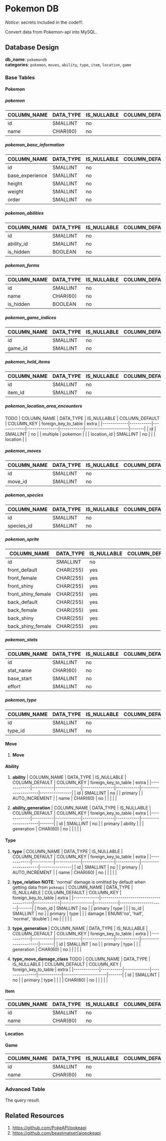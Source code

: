 # Pokemon DB

*Notice*: secrets included in the code!!!.

Convert data from Pokemon-api into MySQL.

## Database Design

**db_name**: `pokemondb`   
**categories**: `pokemon`, `moves`, `ability`, `type`, `item`, `location`, `game`  

### Base Tables

#### Pokemon

##### pokemon
| COLUMN_NAME | DATA_TYPE | IS_NULLABLE | COLUMN_DEFAULT | COLUMN_KEY | foreign_key_to_table | extra |
|-------------|-----------|-------------|----------------|------------|----------------------|-------|
| id          | SMALLINT  | no          |                | primary    |                      |       |
| name        | CHAR(60)  | no          |                |            |                      |       |

##### pokemon_base_information

| COLUMN_NAME     | DATA_TYPE | IS_NULLABLE | COLUMN_DEFAULT | COLUMN_KEY | foreign_key_to_table | extra |
|-----------------|-----------|-------------|----------------|------------|----------------------|-------|
| id              | SMALLINT  | no          |                | multiple   | pokemon              |       |
| base_experience | SMALLINT  | no          |                |            |                      |       |
| height          | SMALLINT  | no          |                |            |                      |       |
| weight          | SMALLINT  | no          |                |            |                      |       |
| order           | SMALLINT  | no          |                |            |                      |       |

##### pokemon_abilities
| COLUMN_NAME | DATA_TYPE | IS_NULLABLE | COLUMN_DEFAULT | COLUMN_KEY | foreign_key_to_table | extra |
|-------------|-----------|-------------|----------------|------------|----------------------|-------|
| id          | SMALLINT  | no          |                | multiple   | pokemon              |       |
| ability_id  | SMALLINT  | no          |                |            | ability              |       |
| is_hidden   | BOOLEAN   | no          |                |            |                      |       |

##### pokemon_forms
| COLUMN_NAME | DATA_TYPE | IS_NULLABLE | COLUMN_DEFAULT | COLUMN_KEY | foreign_key_to_table | extra |
|-------------|-----------|-------------|----------------|------------|----------------------|-------|
| id          | SMALLINT  | no          |                | multiple   | pokemon              |       |
| name        | CHAR(60)  | no          |                |            |                      |       |
| is_hidden   | BOOLEAN   | no          |                |            |                      |       |

##### pokemon_game_indices
| COLUMN_NAME | DATA_TYPE | IS_NULLABLE | COLUMN_DEFAULT | COLUMN_KEY | foreign_key_to_table | extra |
|-------------|-----------|-------------|----------------|------------|----------------------|-------|
| id          | SMALLINT  | no          |                | multiple   | pokemon              |       |
| game_id     | SMALLINT  | no          |                |            | game                 |       |

##### pokemon_held_items

| COLUMN_NAME | DATA_TYPE | IS_NULLABLE | COLUMN_DEFAULT | COLUMN_KEY | foreign_key_to_table | extra |
|-------------|-----------|-------------|----------------|------------|----------------------|-------|
| id          | SMALLINT  | no          |                | multiple   | pokemon              |       |
| item_id     | SMALLINT  | no          |                |            | item                 |       |

##### pokemon_location_area_encounters
TODO 
| COLUMN_NAME | DATA_TYPE | IS_NULLABLE | COLUMN_DEFAULT | COLUMN_KEY | foreign_key_to_table | extra |
|-------------|-----------|-------------|----------------|------------|----------------------|-------|
| id          | SMALLINT  | no          |                | multiple   | pokemon              |       |
| location_id | SMALLINT  | no          |                |            | location             |       |

##### pokemon_moves

| COLUMN_NAME | DATA_TYPE | IS_NULLABLE | COLUMN_DEFAULT | COLUMN_KEY | foreign_key_to_table | extra |
|-------------|-----------|-------------|----------------|------------|----------------------|-------|
| id          | SMALLINT  | no          |                | multiple   | pokemon              |       |
| move_id     | SMALLINT  | no          |                |            | move                 |       |


##### pokemon_species

| COLUMN_NAME | DATA_TYPE | IS_NULLABLE | COLUMN_DEFAULT | COLUMN_KEY | foreign_key_to_table | extra |
|-------------|-----------|-------------|----------------|------------|----------------------|-------|
| id          | SMALLINT  | no          |                | primary    | pokemon              |       |
| species_id  | SMALLINT  | no          |                |            | species              |       |

##### pokemon_sprite

| COLUMN_NAME                    | DATA_TYPE | IS_NULLABLE | COLUMN_DEFAULT | COLUMN_KEY | foreign_key_to_table | extra |
|--------------------------------|-----------|-------------|----------------|------------|----------------------|-------|
| id                             | SMALLINT  | no          |                | multiple   | pokemon              |       |
| front_default                  | CHAR(255) | yes         |                |            |                      |       |
| front_female                   | CHAR(255) | yes         |                |            |                      |       |
| front_shiny                    | CHAR(255) | yes         |                |            |                      |       |
| front_shiny_female             | CHAR(255) | yes         |                |            |                      |       |
| back_default                   | CHAR(255) | yes         |                |            |                      |       |
| back_female                    | CHAR(255) | yes         |                |            |                      |       |
| back_shiny                     | CHAR(255) | yes         |                |            |                      |       |
| back_shiny_female              | CHAR(255) | yes         |                |            |                      |       |

##### pokemon_stats

| COLUMN_NAME | DATA_TYPE | IS_NULLABLE | COLUMN_DEFAULT | COLUMN_KEY | foreign_key_to_table | extra |
|-------------|-----------|-------------|----------------|------------|----------------------|-------|
| id          | SMALLINT  | no          |                | multiple   | pokemon              |       |
| stat_name   | CHAR(60)  | no          |                |            |                      |       |
| base_start  | SMALLINT  | no          |                |            |                      |       |
| effort      | SMALLINT  | no            |                |            |                      |       |

##### pokemon_type
| COLUMN_NAME | DATA_TYPE | IS_NULLABLE | COLUMN_DEFAULT | COLUMN_KEY | foreign_key_to_table | extra |
|-------------|-----------|-------------|----------------|------------|----------------------|-------|
| id          | SMALLINT  | no          |                | primary    | pokemon              |       |
| type_id     | SMALLINT  | no          |                |            | type                 |       |



#### Move

1. **Move**



#### Ability

1. **ability**
| COLUMN_NAME | DATA_TYPE | IS_NULLABLE | COLUMN_DEFAULT | COLUMN_KEY | foreign_key_to_table | extra          |
|-------------|-----------|-------------|----------------|------------|----------------------|----------------|
| id          | SMALLINT  | no          |                | primary    |                      | AUTO_INCREMENT |
| name        | CHAR(60)  | no          |                |            |                      |                |

2. **ability_generation**
| COLUMN_NAME | DATA_TYPE | IS_NULLABLE | COLUMN_DEFAULT | COLUMN_KEY | foreign_key_to_table | extra |
|-------------|-----------|-------------|----------------|------------|----------------------|-------|
| id          | SMALLINT  | no          |                | primary    | ability              |       |
| generation  | CHAR(60)  | no          |                |            |                      |       |

#### Type

1. **type**
| COLUMN_NAME | DATA_TYPE | IS_NULLABLE | COLUMN_DEFAULT | COLUMN_KEY | foreign_key_to_table | extra          |
|-------------|-----------|-------------|----------------|------------|----------------------|----------------|
| id          | SMALLINT  | no          |                | primary    |                      | AUTO_INCREMENT |
| name        | CHAR(60)  | no          |                |            |                      |                |

2. **type_relation**
**NOTE**: 'normal' damage is omitted by default when getting data from `pokeapi`
| COLUMN_NAME | DATA_TYPE                              | IS_NULLABLE | COLUMN_DEFAULT | COLUMN_KEY | foreign_key_to_table | extra |
|-------------|----------------------------------------|-------------|----------------|------------|----------------------|-------|
| from_id     | SMALLINT                               | no          |                | primary    | type                 |       |
| to_id       | SMALLINT                               | no          |                | primary    | type                 |       |
| damage      | ENUM('no', 'half', 'normal', 'double') | no          |                |            |                      |       |

3. **type_generation**
| COLUMN_NAME | DATA_TYPE | IS_NULLABLE | COLUMN_DEFAULT | COLUMN_KEY | foreign_key_to_table | extra |
|-------------|-----------|-------------|----------------|------------|----------------------|-------|
| id          | SMALLINT  | no          |                | primary    | type                 |       |
| generation  | CHAR(60)  | no          |                |            |                      |       |

4. **type_move_damage_class**
TODO 
| COLUMN_NAME | DATA_TYPE | IS_NULLABLE | COLUMN_DEFAULT | COLUMN_KEY | foreign_key_to_table | extra |
|-------------|-----------|-------------|----------------|------------|----------------------|-------|
| id          | SMALLINT  | no          |                | primary    | type                 |       |
|             | CHAR(60)  | no          |                |            |                      |       |

#### Item

| COLUMN_NAME | DATA_TYPE | IS_NULLABLE | COLUMN_DEFAULT | COLUMN_KEY | foreign_key_to_table | extra          |
|-------------|-----------|-------------|----------------|------------|----------------------|----------------|
| id          | SMALLINT  | no          |                | primary    | type                 | AUTO_INCREMENT |
| name        | CHAR(60)  | no          |                |            |                      |                |
	
#### Location

#### Game

| COLUMN_NAME | DATA_TYPE | IS_NULLABLE | COLUMN_DEFAULT | COLUMN_KEY | foreign_key_to_table | extra          |
|-------------|-----------|-------------|----------------|------------|----------------------|----------------|
| id          | SMALLINT  | no          |                | primary    | type                 | AUTO_INCREMENT |
| name        | CHAR(60)  | no          |                |            |                      |                |


### Advanced Table
The query result.



## Related Resources

1. https://github.com/PokeAPI/pokeapi
2. https://github.com/beastmatser/aiopokeapi
